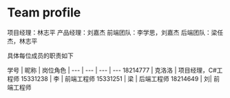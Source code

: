 # Team profile

项目经理：林志平
产品经理：刘嘉杰
前端团队：李学思，刘嘉杰
后端团队：梁任杰，林志平

具体每位成员的职责如下

学号 | 昵称 | 岗位角色 |
--- | --- | --- | ---
18214777 | 克洛洛 | 项目经理，C#工程师
15331238 | 李 | 前端工程师
15331251 | 梁 | 后端工程师
18214649 | 刘| 前端工程师

